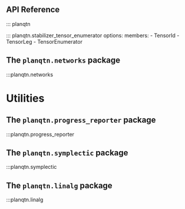 ## API Reference

::: planqtn 

::: planqtn.stabilizer_tensor_enumerator
    options: 
        members: 
            - TensorId
            - TensorLeg
            - TensorEnumerator
        

## The `planqtn.networks` package

:::planqtn.networks

# Utilities

## The `planqtn.progress_reporter` package

:::planqtn.progress_reporter

## The `planqtn.symplectic` package

:::planqtn.symplectic

## The `planqtn.linalg` package

:::planqtn.linalg
